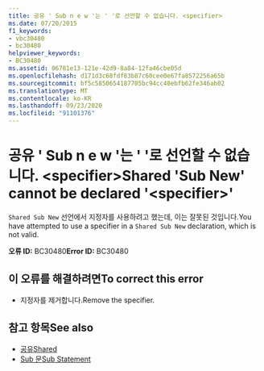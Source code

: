 ```yaml
---
title: 공유 ' Sub n e w '는 ' '로 선언할 수 없습니다. <specifier>
ms.date: 07/20/2015
f1_keywords:
- vbc30480
- bc30480
helpviewer_keywords:
- BC30480
ms.assetid: 06781e13-121e-42d9-8a84-12fa46cbe05d
ms.openlocfilehash: d171d3c68fdf83b87c60cee0e67fa8572256a65b
ms.sourcegitcommit: bf5c5850654187705bc94cc40ebfb62fe346ab02
ms.translationtype: MT
ms.contentlocale: ko-KR
ms.lasthandoff: 09/23/2020
ms.locfileid: "91101376"
---
```

# <a name="shared-sub-new-cannot-be-declared-specifier"></a><span data-ttu-id="10a85-102">공유 ' Sub n e w '는 ' '로 선언할 수 없습니다. \<specifier></span><span class="sxs-lookup"><span data-stu-id="10a85-102">Shared 'Sub New' cannot be declared '\<specifier>'</span></span>

<span data-ttu-id="10a85-103">`Shared Sub New` 선언에서 지정자를 사용하려고 했는데, 이는 잘못된 것입니다.</span><span class="sxs-lookup"><span data-stu-id="10a85-103">You have attempted to use a specifier in a `Shared Sub New` declaration, which is not valid.</span></span>  
  
 <span data-ttu-id="10a85-104">**오류 ID:** BC30480</span><span class="sxs-lookup"><span data-stu-id="10a85-104">**Error ID:** BC30480</span></span>  
  
## <a name="to-correct-this-error"></a><span data-ttu-id="10a85-105">이 오류를 해결하려면</span><span class="sxs-lookup"><span data-stu-id="10a85-105">To correct this error</span></span>  
  
- <span data-ttu-id="10a85-106">지정자를 제거합니다.</span><span class="sxs-lookup"><span data-stu-id="10a85-106">Remove the specifier.</span></span>  
  
## <a name="see-also"></a><span data-ttu-id="10a85-107">참고 항목</span><span class="sxs-lookup"><span data-stu-id="10a85-107">See also</span></span>

- [<span data-ttu-id="10a85-108">공유</span><span class="sxs-lookup"><span data-stu-id="10a85-108">Shared</span></span>](../language-reference/modifiers/shared.md)
- [<span data-ttu-id="10a85-109">Sub 문</span><span class="sxs-lookup"><span data-stu-id="10a85-109">Sub Statement</span></span>](../language-reference/statements/sub-statement.md)
